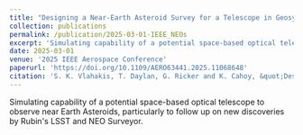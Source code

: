 ```yaml
---
title: "Designing a Near-Earth Asteroid Survey for a Telescope in Geosynchronous Orbit"
collection: publications
permalink: /publication/2025-03-01-IEEE_NEOs
excerpt: 'Simulating capability of a potential space-based optical telescope to observe near Earth Asteroids'
date: 2025-03-01
venue: '2025 IEEE Aerospace Conference'
paperurl: 'https://doi.org/10.1109/AERO63441.2025.11068648'
citation: 'S. K. Vlahakis, T. Daylan, G. Ricker and K. Cahoy, &quot;Designing a Near-Earth Asteroid Survey for a Telescope in Geosynchronous Orbit,&quot; 2025 IEEE Aerospace Conference, Big Sky, MT, USA, 2025, pp. 1-10, https://doi.org/10.1109/AERO63441.2025.11068648'
---
```

Simulating capability of a potential space-based optical telescope to observe near Earth Asteroids, particularly to follow up on new discoveries by Rubin's LSST and NEO Surveyor.
